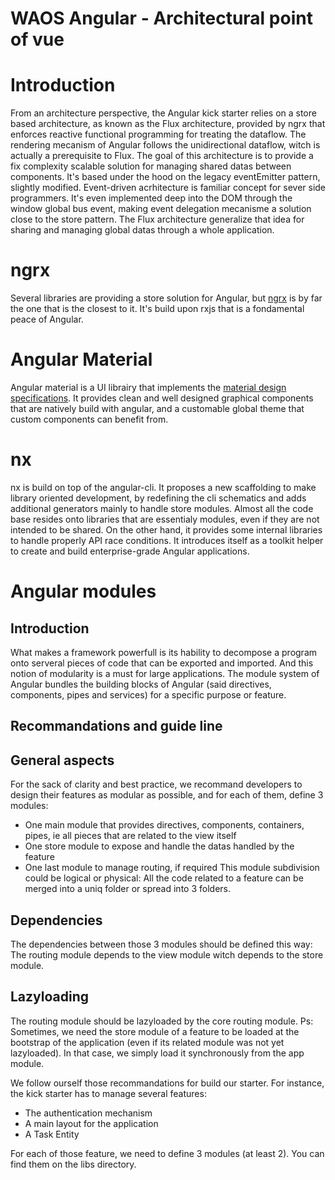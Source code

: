 # WAOS Angular - Architectural point of vue

# Introduction
From an architecture perspective, the Angular kick starter relies on a store based architecture, as known as the Flux architecture, provided by ngrx that enforces reactive functional programming for treating the dataflow. The rendering mecanism of Angular follows the unidirectional dataflow, witch is actually a prerequisite to Flux.
The goal of this architecture is to provide a fix complexity scalable solution for managing shared datas between components. It's based under the hood on the legacy eventEmitter pattern, slightly modified.
Event-driven acrhitecture is familiar concept for sever side programmers. It's even implemented deep into the DOM through the window global bus event, making event delegation mecanisme a solution close to the store pattern. The Flux architecture generalize that idea for sharing and managing global datas through a whole application.

# ngrx
Several libraries are providing a store solution for Angular, but [ngrx](https://github.com/ngrx/platform) is by far the one that is the closest to it. It's build upon rxjs that is a fondamental peace of Angular.

# Angular Material
Angular material is a UI librairy that implements the [material design specifications](https://material.io/). It provides clean and well designed graphical components that are natively build with angular, and a customable global theme that custom components can benefit from.

# nx
nx is build on top of the angular-cli. It proposes a new scaffolding to make library oriented development, by redefining the cli schematics and adds additional generators mainly to handle store modules. Almost all the code base resides onto libraries that are essentialy modules, even if they are not intended to be shared.
On the other hand, it provides some internal libraries to handle properly API race conditions. It introduces itself as a toolkit helper to create and build enterprise-grade Angular applications.

# Angular modules

## Introduction
What makes a framework powerfull is its hability to decompose a program onto serveral pieces of code that can be exported and imported. And this notion of modularity is a must for large applications.
The module system of Angular bundles the building blocks of Angular (said directives, components, pipes and services) for a specific purpose or feature.

## Recommandations and guide line

## General aspects
For the sack of clarity and best practice, we recommand developers to design their features as modular as possible, and for each of them, define 3 modules:
* One main module that provides directives, components, containers, pipes, ie all pieces that are related to the view itself
* One store module to expose and handle the datas handled by the feature
* One last module to manage routing, if required
This module subdivision could be logical or physical: All the code related to a feature can be merged into a uniq folder or spread into 3 folders.

## Dependencies
The dependencies between those 3 modules should be defined this way:
The routing module depends to the view module witch depends to the store module.

## Lazyloading
The routing module should be lazyloaded by the core routing module.
Ps: Sometimes, we need the store module of a feature to be loaded at the bootstrap of the application (even if its related module was not yet lazyloaded). In that case, we simply load it synchronously from the app module.

We follow ourself those recommandations for build our starter. For instance, the kick starter has to manage several features:
* The authentication mechanism
* A main layout for the application
* A Task Entity 

For each of those feature, we need to define 3 modules (at least 2). You can find them on the libs directory.
